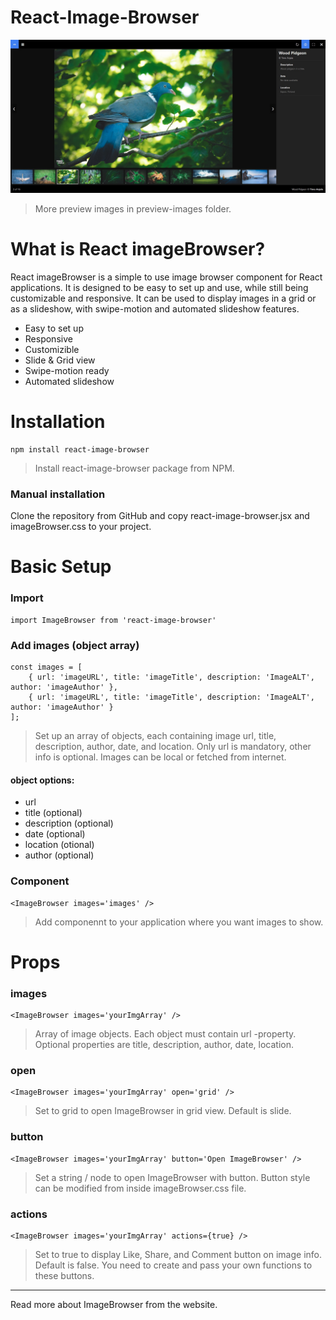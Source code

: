 # React-Image-Browser

![React imageBrowser Preview Image](./preview-images/desktop_slides.jpg)
> More preview images in preview-images folder.

# What is React imageBrowser?

React imageBrowser is a simple to use image browser component for React applications. It is designed to be easy to set up and use, while still being customizable and responsive. It can be used to display images in a grid or as a slideshow, with swipe-motion and automated slideshow features.

- Easy to set up
- Responsive
- Customizible
- Slide & Grid view
- Swipe-motion ready
- Automated slideshow

# Installation

```
npm install react-image-browser
```

> Install react-image-browser package from NPM.

### Manual installation

Clone the repository from GitHub and copy react-image-browser.jsx and imageBrowser.css to your project.

# Basic Setup

### Import

```JSX
import ImageBrowser from 'react-image-browser'
```

### Add images (object array)

```JSX
const images = [ 
    { url: 'imageURL', title: 'imageTitle', description: 'ImageALT', author: 'imageAuthor' }, 
    { url: 'imageURL', title: 'imageTitle', description: 'ImageALT', author: 'imageAuthor' } 
];
```
> Set up an array of objects, each containing image url, title, description, author, date, and location. Only url is mandatory, other info is optional. Images can be local or fetched from internet.

#### object options:
- url
- title (optional)
- description (optional)
- date (optional)
- location (otional)
- author (optional)

### Component

```JSX
<ImageBrowser images='images' />
```
> Add componennt to your application where you want images to show.

# Props

### images
```JSX
<ImageBrowser images='yourImgArray' />
```
> Array of image objects. Each object must contain url -property. Optional properties are title, description, author, date, location.

### open
```JSX
<ImageBrowser images='yourImgArray' open='grid' />
```
> Set to grid to open ImageBrowser in grid view. Default is slide.

### button
```JSX
<ImageBrowser images='yourImgArray' button='Open ImageBrowser' />
```
> Set a string / node to open ImageBrowser with button. Button style can be modified from inside imageBrowser.css file.

### actions
```JSX
<ImageBrowser images='yourImgArray' actions={true} />
```
> Set to true to display Like, Share, and Comment button on image info. Default is false. You need to create and pass your own functions to these buttons.

---
Read more about ImageBrowser from the website.
